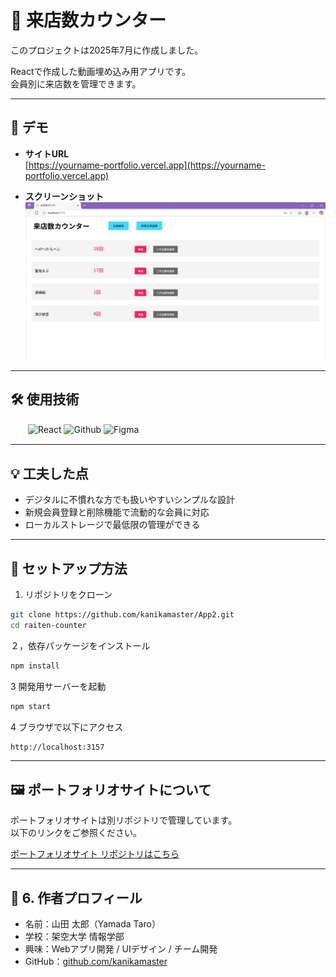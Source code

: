 # 👣 来店数カウンター
このプロジェクトは2025年7月に作成しました。

Reactで作成した動画埋め込み用アプリです。  
会員別に来店数を管理できます。

---

## 🔗 デモ

- **サイトURL**  
  [https://yourname-portfolio.vercel.app](https://yourname-portfolio.vercel.app)

- **スクリーンショット**  
  <img src="sample-counter.png" alt="screenshot" width="600">

---

## 🛠 使用技術

　　![React](https://img.shields.io/badge/React-✓-61DAFB)
![Github](https://img.shields.io/badge/Github-✓-red)
![Figma](https://img.shields.io/badge/Figma-✓-a259ff)

---

## 💡 工夫した点

- デジタルに不慣れな方でも扱いやすいシンプルな設計
- 新規会員登録と削除機能で流動的な会員に対応
- ローカルストレージで最低限の管理ができる

---

## 🚀 セットアップ方法

1. リポジトリをクローン

```bash
git clone https://github.com/kanikamaster/App2.git
cd raiten-counter

```

２，依存パッケージをインストール

```bash
npm install

```

3 開発用サーバーを起動

```bash
npm start

```

4 ブラウザで以下にアクセス

```bash
http://localhost:3157

```

---

## 🖼 ポートフォリオサイトについて

ポートフォリオサイトは別リポジトリで管理しています。  
以下のリンクをご参照ください。

[ポートフォリオサイト リポジトリはこちら](https://github.com/kanikamaster/Portfolio)

---

## 📌 6. 作者プロフィール

- 名前：山田 太郎（Yamada Taro）
- 学校：架空大学 情報学部
- 興味：Webアプリ開発 / UIデザイン / チーム開発
- GitHub：[github.com/kanikamaster](https://github.com/kanikamaster)

